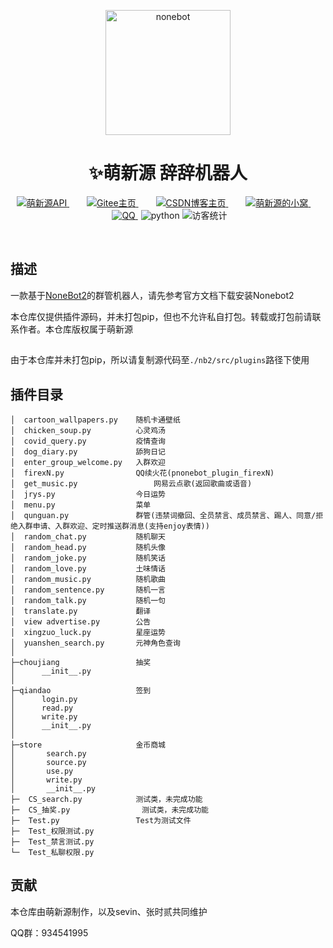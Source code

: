<p align="center">
  <a href="https://v2.nonebot.dev/"><img src="https://v2.nonebot.dev/logo.png" width="200" height="200" alt="nonebot"></a>
</p>

<div align="center">
    <h1 align="center">✨萌新源 辞辞机器人</h1>
</div>

<p align="center">
	<!-- 萌新源API -->
	<a style="margin-inline:5px" target="_blank" href="https://api.juncikeji.xyz/">
		<img src="https://img.shields.io/badge/API-萌新源-blue?style=flat&logo=PHP" title="萌新源API">
	</a>&emsp;
	<!-- Gitee主页 -->
	<a style="margin-inline:5px" target="_blank" href="https://gitee.com/meng-xinyuan-mxy">
		<img src="https://img.shields.io/badge/Gitee-Home-blue?style=flat&logo=Gitee" title="Gitee主页">
	</a>&emsp;
	<!-- CSDN博客 -->
	<a style="margin-inline:5px" target="_blank" href="https://blog.csdn.net/m0_66648798">
		<img src="https://img.shields.io/badge/CSDN-博客-c32136?style=flat&logo=C" title="CSDN博客主页">
	</a>&emsp;
	<!-- 萌新源的小窝 -->
	<a style="margin-inline:5px" target="_blank" href="http://zsy.juncikeji.xyz/">
		<img src="https://img.shields.io/badge/Blog-个人博客-FDE6E0?style=flat&logo=Blogger" title="萌新源的小窝">
	</a>&emsp;
	<!-- QQ群 -->
	<a style="margin-inline:5px" target="_blank" href="https://jq.qq.com/?_wv=1027&k=5Ot4AUXh">
		<img src="https://img.shields.io/badge/腾讯-QQ群-0cedbe?style=flat&logo=Tencent QQ" title="QQ">
	</a>
	<!-- py版本 -->
	<img src="https://img.shields.io/badge/python-3.7.3+-blue" alt="python">
	<!-- 访客统计 -->
	<img src="https://visitor-badge.glitch.me/badge?page_id=CiCi_Bot" alt="访客统计" /><br />
</p></br>

## 描述

一款基于[NoneBot2](https://v2.nonebot.dev/)的群管机器人，请先参考官方文档下载安装Nonebot2

本仓库仅提供插件源码，并未打包pip，但也不允许私自打包。转载或打包前请联系作者。本仓库版权属于萌新源

## 
由于本仓库并未打包pip，所以请复制源代码至`./nb2/src/plugins`路径下使用

## 插件目录
```
│  cartoon_wallpapers.py	随机卡通壁纸
│  chicken_soup.py			心灵鸡汤
│  covid_query.py			疫情查询
│  dog_diary.py				舔狗日记
│  enter_group_welcome.py	入群欢迎
│  firexN.py				QQ续火花(pnonebot_plugin_firexN)
│  get_music.py                 网易云点歌(返回歌曲或语音)
│  jrys.py					今日运势
│  menu.py					菜单	
│  qunguan.py				群管(违禁词撤回、全员禁言、成员禁言、踢人、同意/拒绝入群申请、入群欢迎、定时推送群消息(支持enjoy表情))
│  random_chat.py			随机聊天
│  random_head.py			随机头像
│  random_joke.py			随机笑话
│  random_love.py			土味情话
│  random_music.py			随机歌曲
│  random_sentence.py		随机一言
│  random_talk.py			随机一句
│  translate.py				翻译
│  view advertise.py		公告
│  xingzuo_luck.py			星座运势
│  yuanshen_search.py		元神角色查询
│
├─choujiang					抽奖
│      __init__.py
│
├─qiandao					签到
│      login.py
│      read.py
│      write.py
│      __init__.py
│
├─store						金币商城
│       search.py
│       source.py
│       use.py
│       write.py
│       __init__.py
├─  CS_search.py			测试类，未完成功能
├─  CS_抽奖.py				测试类，未完成功能        
├─  Test.py					Test为测试文件
├─  Test_权限测试.py
├─  Test_禁言测试.py
└─  Test_私聊权限.py        
```

## 贡献
本仓库由萌新源制作，以及sevin、张时贰共同维护

QQ群：934541995

